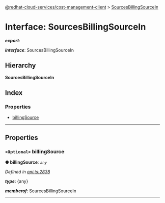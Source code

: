 [@redhat-cloud-services/cost-management-client](../README.md) > [SourcesBillingSourceIn](../interfaces/sourcesbillingsourcein.md)

# Interface: SourcesBillingSourceIn

*__export__*: 

*__interface__*: SourcesBillingSourceIn

## Hierarchy

**SourcesBillingSourceIn**

## Index

### Properties

* [billingSource](sourcesbillingsourcein.md#billingsource)

---

## Properties

<a id="billingsource"></a>

### `<Optional>` billingSource

**● billingSource**: *`any`*

*Defined in [api.ts:2838](https://github.com/RedHatInsights/javascript-clients/blob/master/packages/cost-management/api.ts#L2838)*

*__type__*: {any}

*__memberof__*: SourcesBillingSourceIn

___

